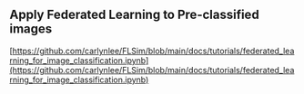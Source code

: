 
## Apply Federated Learning to Pre-classified images
[https://github.com/carlynlee/FLSim/blob/main/docs/tutorials/federated_learning_for_image_classification.ipynb](https://github.com/carlynlee/FLSim/blob/main/docs/tutorials/federated_learning_for_image_classification.ipynb)

